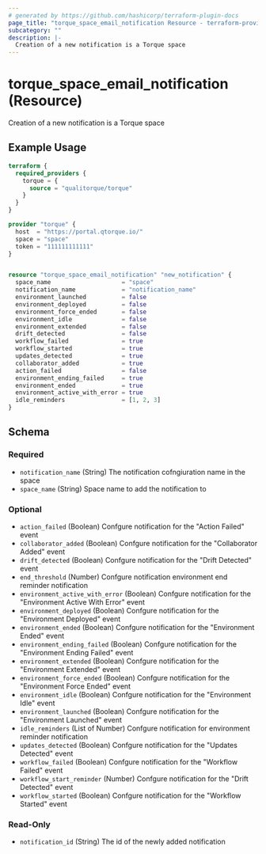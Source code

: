 ```yaml
---
# generated by https://github.com/hashicorp/terraform-plugin-docs
page_title: "torque_space_email_notification Resource - terraform-provider-torque"
subcategory: ""
description: |-
  Creation of a new notification is a Torque space
---
```


# torque_space_email_notification (Resource)

Creation of a new notification is a Torque space

## Example Usage

```terraform
terraform {
  required_providers {
    torque = {
      source = "qualitorque/torque"
    }
  }
}

provider "torque" {
  host  = "https://portal.qtorque.io/"
  space = "space"
  token = "111111111111"
}


resource "torque_space_email_notification" "new_notification" {
  space_name                    = "space"
  notification_name             = "notification_name"
  environment_launched          = false
  environment_deployed          = false
  environment_force_ended       = false
  environment_idle              = false
  environment_extended          = false
  drift_detected                = false
  workflow_failed               = true
  workflow_started              = true
  updates_detected              = true
  collaborator_added            = true
  action_failed                 = false
  environment_ending_failed     = true
  environment_ended             = true
  environment_active_with_error = true
  idle_reminders                = [1, 2, 3]
}
```

<!-- schema generated by tfplugindocs -->
## Schema

### Required

- `notification_name` (String) The notification cofngiuration name in the space
- `space_name` (String) Space name to add the notification to

### Optional

- `action_failed` (Boolean) Confgure notification for the "Action Failed" event
- `collaborator_added` (Boolean) Confgure notification for the "Collaborator Added" event
- `drift_detected` (Boolean) Confgure notification for the "Drift Detected" event
- `end_threshold` (Number) Confgure notification environment end reminder notification
- `environment_active_with_error` (Boolean) Confgure notification for the "Environment Active With Error" event
- `environment_deployed` (Boolean) Confgure notification for the "Environment Deployed" event
- `environment_ended` (Boolean) Confgure notification for the "Environment Ended" event
- `environment_ending_failed` (Boolean) Confgure notification for the "Environment Ending Failed" event
- `environment_extended` (Boolean) Confgure notification for the "Environment Extended" event
- `environment_force_ended` (Boolean) Confgure notification for the "Environment Force Ended" event
- `environment_idle` (Boolean) Confgure notification for the "Environment Idle" event
- `environment_launched` (Boolean) Confgure notification for the "Environment Launched" event
- `idle_reminders` (List of Number) Confgure notification for environment reminder notification
- `updates_detected` (Boolean) Confgure notification for the "Updates Detected" event
- `workflow_failed` (Boolean) Confgure notification for the "Workflow Failed" event
- `workflow_start_reminder` (Number) Confgure notification for the "Drift Detected" event
- `workflow_started` (Boolean) Confgure notification for the "Workflow Started" event

### Read-Only

- `notification_id` (String) The id of the newly added notification
